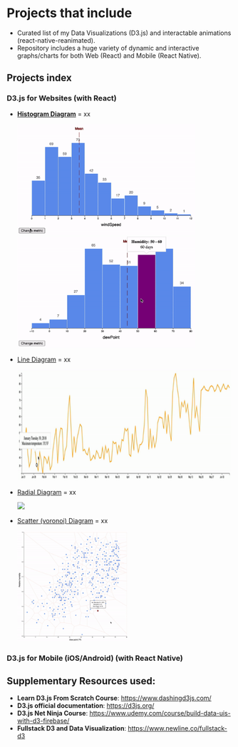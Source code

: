 # Projects that include

- Curated list of my Data Visualizations (D3.js) and interactable animations (react-native-reanimated).
- Repository includes a huge variety of dynamic and interactive graphs/charts for both Web (React) and Mobile (React Native).

## Projects index

<!--ts-->

### D3.js for Websites (with React)

- [**Histogram Diagram**](./Web-D3/Histogram) = xx

  <img src="/documents/web-bar.chart.gif" height="250"/>
  <img src="/documents/web-bar.chart.2.gif" height="250"/>

- [Line Diagram](./Web-D3/LineGraph) = xx

  <img src="/documents/web-line.chart.gif" height="250"/>

- [Radial Diagram](./Web-D3/radialChart) = xx

  <img src="/documents/web-line.radar.gif" height="250"/>

- [Scatter (voronoi) Diagram](./Web-D3/radialChart) = xx

  <img src="/documents/web-line.voronoi.gif" height="250"/>

### D3.js for Mobile (iOS/Android) (with React Native)

<!--te-->

## Supplementary Resources used:

- **Learn D3.js From Scratch Course**: https://www.dashingd3js.com/
- **D3.js official documentation**: https://d3js.org/
- **D3.js Net Ninja Course**: https://www.udemy.com/course/build-data-uis-with-d3-firebase/
- **Fullstack D3 and Data Visualization**: https://www.newline.co/fullstack-d3
